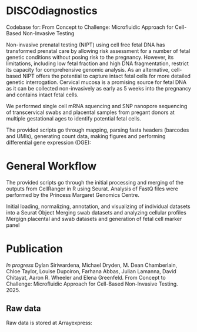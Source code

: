 # DISCOdiagnostics
Codebase for: From Concept to Challenge: Microfluidic Approach for Cell-Based Non-Invasive Testing

Non-invasive prenatal testing (NIPT) using cell free fetal DNA has transformed prenatal care by allowing risk assessment for a number of fetal genetic conditions without posing risk to the pregnancy. However, its limitations, including low fetal fraction and high DNA fragmentation, restrict its capacity for comprehensive genomic analysis. As an alternative, cell-based NIPT offers the potential to capture intact fetal cells for more detailed genetic interrogation. Cervical mucosa is a promising source for fetal DNA as it can be collected non-invasively as early as 5 weeks into the pregnancy and contains intact fetal cells. 

We performed single cell mRNA squencing and SNP nanopore sequencing of transcervical swabs and placental samples from pregant donors at multiple gestational ages to identify potential fetal cells. 

The provided scripts go through mapping, parsing fasta headers (barcodes and UMIs), generating count data, making figures and performing differential gene expression (DGE):

# General Workflow
The provided scripts go through the initial processing and merging of the outputs from CellRanger in R using Seurat. Analysis of FastQ files were performed by the Princess Margaret Genomics Centre.

Initial loading, normalizing, annotation, and visualizing of individual datasets into a Seurat Object
Merging swab datasets and analyzing cellular profiles
Mergign placental and swab datasets and generation of fetal cell marker panel

# Publication
*In progress*
Dylan Siriwardena, Michael Dryden, M. Dean Chamberlain, Chloe Taylor, Louise Dupoiron, Farhana Abbas, Julian Lamanna, David Chitayat, Aaron R. Wheeler and Elena Greenfeld. From Concept to Challenge: Microfluidic Approach for Cell-Based Non-Invasive Testing. 2025.

## Raw data
Raw data is stored at Arrayexpress: 
